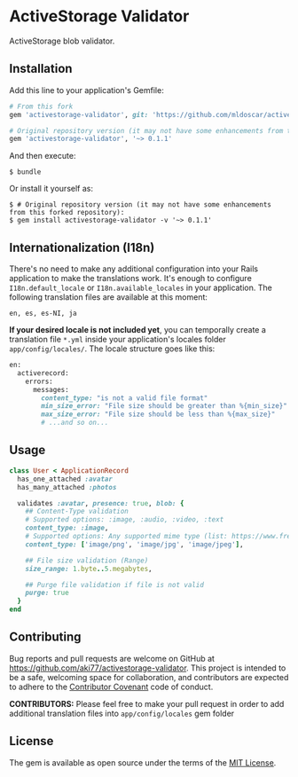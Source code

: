 # ActiveStorage Validator

ActiveStorage blob validator.

## Installation

Add this line to your application's Gemfile:

```ruby
# From this fork
gem 'activestorage-validator', git: 'https://github.com/mldoscar/activestorage-validator', branch: 'master'

# Original repository version (it may not have some enhancements from this forked repository):
gem 'activestorage-validator', '~> 0.1.1'
```

And then execute:

    $ bundle

Or install it yourself as:

    $ # Original repository version (it may not have some enhancements from this forked repository):
    $ gem install activestorage-validator -v '~> 0.1.1'

## Internationalization (I18n)

There's no need to make any additional configuration into your Rails application to make the translations work. It's enough to configure `I18n.default_locale` or `I18n.available_locales` in your application. The following translation files are available at this moment:

```
en, es, es-NI, ja
```

**If your desired locale is not included yet**, you can temporally create a translation file `*.yml` inside your application's locales folder `app/config/locales/`. The locale structure goes like this:

```ruby
en:
  activerecord:
    errors:
      messages:
        content_type: "is not a valid file format"
        min_size_error: "File size should be greater than %{min_size}"
        max_size_error: "File size should be less than %{max_size}"
        # ...and so on...
```

## Usage

```ruby
class User < ApplicationRecord
  has_one_attached :avatar
  has_many_attached :photos

  validates :avatar, presence: true, blob: {
    ## Content-Type validation
    # Supported options: :image, :audio, :video, :text
    content_type: :image,
    # Supported options: Any supported mime type (list: https://www.freeformatter.com/mime-types-list.html#mime-types-list)
    content_type: ['image/png', 'image/jpg', 'image/jpeg'],

    ## File size validation (Range)
    size_range: 1.byte..5.megabytes,

    ## Purge file validation if file is not valid
    purge: true
  }
end
```

## Contributing

Bug reports and pull requests are welcome on GitHub at https://github.com/aki77/activestorage-validator. This project is intended to be a safe, welcoming space for collaboration, and contributors are expected to adhere to the [Contributor Covenant](http://contributor-covenant.org) code of conduct.

**CONTRIBUTORS:** Please feel free to make your pull request in order to add additional translation files into `app/config/locales` gem folder

## License

The gem is available as open source under the terms of the [MIT License](https://opensource.org/licenses/MIT).

